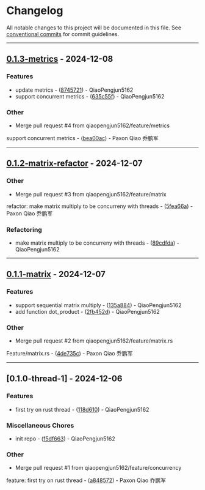 # Changelog

All notable changes to this project will be documented in this file. See [conventional commits](https://www.conventionalcommits.org/) for commit guidelines.

---
## [0.1.3-metrics](https://github.com/qiaopengjun5162/ConcurrencyCraft/compare/v0.1.2-matrix-refactor..v0.1.3-metrics) - 2024-12-08

### Features

- update metrics - ([8745721](https://github.com/qiaopengjun5162/ConcurrencyCraft/commit/874572105eae77d110fe043d8ddc7b1cbfd1a301)) - QiaoPengjun5162
- support concurrent metrics - ([635c55f](https://github.com/qiaopengjun5162/ConcurrencyCraft/commit/635c55f417b4cd10161de9751fa78226baa988f6)) - QiaoPengjun5162

### Other

- Merge pull request #4 from qiaopengjun5162/feature/metrics

support concurrent metrics - ([bea00ac](https://github.com/qiaopengjun5162/ConcurrencyCraft/commit/bea00acfb1b1882ba3b57fc0d5f800fa46296870)) - Paxon Qiao 乔鹏军

---
## [0.1.2-matrix-refactor](https://github.com/qiaopengjun5162/ConcurrencyCraft/compare/v0.1.1-matrix..v0.1.2-matrix-refactor) - 2024-12-07

### Other

- Merge pull request #3 from qiaopengjun5162/feature/matrix

refactor: make matrix multiply to be concurreny with threads - ([5fea66a](https://github.com/qiaopengjun5162/ConcurrencyCraft/commit/5fea66a8f4a101a68a33f5ba5772d2d5845610c6)) - Paxon Qiao 乔鹏军

### Refactoring

- make matrix multiply to be concurreny with threads - ([89cdfda](https://github.com/qiaopengjun5162/ConcurrencyCraft/commit/89cdfda713617ff8d7146597d16c64ff59aa7474)) - QiaoPengjun5162

---
## [0.1.1-matrix](https://github.com/qiaopengjun5162/ConcurrencyCraft/compare/v0.1.0-thread-1..v0.1.1-matrix) - 2024-12-07

### Features

- support sequential matrix multiply - ([135a884](https://github.com/qiaopengjun5162/ConcurrencyCraft/commit/135a884f2a8da5444d6e6c5facc7830fe19166ef)) - QiaoPengjun5162
- add function dot_product - ([2fb452d](https://github.com/qiaopengjun5162/ConcurrencyCraft/commit/2fb452d8e7cb5918bf62d80d9004ad93ea0543fe)) - QiaoPengjun5162

### Other

- Merge pull request #2 from qiaopengjun5162/feature/matrix.rs

Feature/matrix.rs - ([4de735c](https://github.com/qiaopengjun5162/ConcurrencyCraft/commit/4de735c748b799b77f472399a4bb51a24c1fba9f)) - Paxon Qiao 乔鹏军

---
## [0.1.0-thread-1] - 2024-12-06

### Features

- first try on rust thread - ([118d610](https://github.com/qiaopengjun5162/ConcurrencyCraft/commit/118d610fdc0663f1074e465851cccd277b327ace)) - QiaoPengjun5162

### Miscellaneous Chores

- init repo - ([f5df663](https://github.com/qiaopengjun5162/ConcurrencyCraft/commit/f5df663d5921b4ee8bc0820aa2d994326eb79d2f)) - QiaoPengjun5162

### Other

- Merge pull request #1 from qiaopengjun5162/feature/concurrency

feature: first try on rust thread - ([a848572](https://github.com/qiaopengjun5162/ConcurrencyCraft/commit/a848572bf3eab5649df820a393053be16d961064)) - Paxon Qiao 乔鹏军

<!-- generated by git-cliff -->
